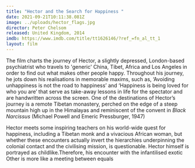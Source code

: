 ```yaml
---
title: "Hector and the Search for Happiness "
date: 2021-09-21T10:11:38.081Z
image: ../uploads/hector_flags.jpg
director: Peter Chelsom
released: United Kingdom, 2014
imdb: https://www.imdb.com/title/tt1626146/?ref_=fn_al_tt_1
layout: film
---
```

The film charts the journey of Hector, a slightly depressed, London-based psychiatrist who travels to 'generic' China, Tibet, Africa and Los Angeles in order to find out what makes other people happy. Throughout his journey, he jots down his realisations in memorable maxims, such as, ‘Avoiding unhappiness is not the road to happiness’ and ‘Happiness is being loved for who you are’ that serve as take-away lessons in life for the spectator and are handwritten across the screen. One of the destinations of Hector’s journey is a remote Tibetan monastery, perched on the edge of a steep mountain high up in the Himalayas and reminiscent of the convent in *Black Narcissus* (Michael Powell and Emeric Pressburger, 1947)

Hector meets some inspiring teachers on his world-wide quest for happiness, including a Tibetan monk and a vivacious African woman, but whether these encounters actually invert the hierarchies underpinning the colonial contact and the civilising mission, is questionable. Hector himself is portrayed as childlike.Therefore, his encounter with the infantilised exotic Other is more like a meeting between equals